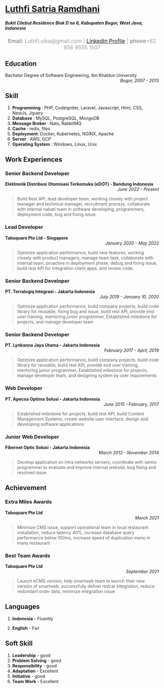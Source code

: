 # [Luthfi Satria Ramdhani](https://www.linkedin.com/in/luthfi-satria-48787627)

##### Bukit Cilebut Residence Blok D no 6, Kabupaten Bogor, West Java, Indonesia

<p style="text-align: center; color: #9e9a9a; font-size: 13pt; font-weight: 400;">
    <b>Email</b>: Luthfi.uika@gmail.com | <a href="https://www.linkedin.com/in/luthfi-satria-48787627/" target="_blank">LinkedIn Profile</a> | <b>phone</b>+62 856 9555 1507
</p>

## Education
<div>Bachelor Degree of Software Engineering, Ibn Khaldun University</div>
<div align="right"><i>Bogor, 2007 - 2013</i></div>

## Skill
1. <b>Programming</b> : PHP, Codeigniter, Laravel, Javascript, Html, CSS, NestJs, Jquery
2. <b>Database</b> : MySQL, PostgreSQL, MongoDB
3. <b>Message Broker</b> : Nats, RabbitMQ
4. <b>Cache</b> : redis, files
5. <b>Deployment</b>: Docker, Kubernetes, NGINX, Apache
6. <b>Server</b> : AWS, GCP
7. <b>Operating System</b> : Windows, Linux, Unix

## Work Experiences
<!-- eDOT -->
### Senior Backend Developer
<div align="left"><b>Elektronik Distribusi Otomisasi Terkemuka (eDOT) - Bandung Indonesia</b></div>
<div align="right"><i>June 2022 - Present</i></div>

> Build Rest API, lead developer team, working closely with project manager and technical manager, recruitment process, collaborate with internal nabati team in software developing, programmers, deployment code, bug and fixing issue.

<!-- Tabsquare -->
### Lead Developer
<div align="left"><b>Tabsquare Pte Ltd - Singapore</b></div>
<div align="right"><i>January 2020 - May 2022</i></div>

> Optimize application performance, build new features, working closely with product managers, manage team task, collaborate with internal team, proactive in deployment phase, debug and fixing issue, build rest API for integration client apps, and review code.

<!-- Terralogiq -->
### Senior Backend Developer
<div align="left"><b>PT. Terralogiq Integrasi - Jakarta Indonesia</b></div>
<div align="right"><i>July 2019 - January 10, 2020</i></div>

> Optimize application performance, build company projects, build code library for reusable, fixing bug and issue, build rest API, provide end user training, mentoring junior programmer, Established milestone for projects, and manage developer team

<!-- Lynkanna -->
### Senior Backend Developer
<div align="left"><b>PT. Lynkanna Jaya Utama - Jakarta Indonesia</b></div>
<div align="right"><i>February 2017 - April, 2019</i></div>

> Optimize application performance, build company projects, build code library for reusable, build rest API, provide end user training, mentoring junior programmer, Established milestone for projects, manage developer team, and designing system by user requirements

<!-- Apecsa -->
### Web Developer
<div align="left"><b>PT. Apecsa Optima Solusi - Jakarta Indonesia</b></div>
<div align="right"><i>June 2015 - February, 2017</i></div>

> Established milestone for projects, build rest API, build Content Management Systems, create website user interface, design and developing software applications


<!-- Fibernet -->
### Junior Web Developer
<div align="left"><b>Fibernet Optic Solusi - Jakarta Indonesia</b></div>
<div align="right"><i>March 2012 - November 2014</i></div>

> Develop application on intra networks servers, coordinate with senior programmer to evaluate and improve internal website, bug fixing and resolved issue

## Achievement
### Extra Miles Awards
<div align="left"><b>Tabsquare Pte Ltd</b></div>
<div align="right"><i>March 2021</i></div>

> Minimize CMS issue, support operational team in local restaurant installation, reduce latency 40%, increase database query performance below 100ms, increase speed of duplication menu in many restaurant

### Best Team Awards
<div align="left"><b>Tabsquare Pte Ltd</b></div>
<div align="right"><i>September 2021</i></div>

> Launch eCMS version, help smartweb team to launch their new version of smartweb, successfully deliver redcat integration, reduce redundant order data, minimize integration issue

## Languages
1. <b>Indonesia</b> - Fluently

2. <b>English</b> - Fair

## Soft Skill
1. <b>Leadership</b> - good
2. <b>Problem Solving</b> - good
3. <b>Responsibility</b> - good
4. <b>Adaptation</b> - Excellent
5. <b>Initiative</b> - good
6. <b>Team Work</b> - Excellent
